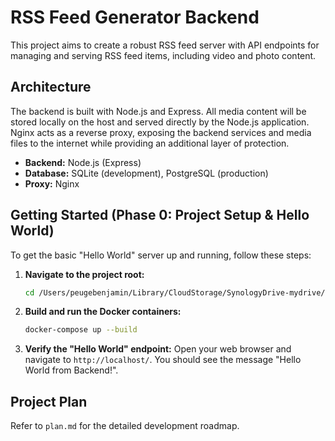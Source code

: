 # RSS Feed Generator Backend

This project aims to create a robust RSS feed server with API endpoints for managing and serving RSS feed items, including video and photo content.

## Architecture

The backend is built with Node.js and Express. All media content will be stored locally on the host and served directly by the Node.js application. Nginx acts as a reverse proxy, exposing the backend services and media files to the internet while providing an additional layer of protection.

- **Backend:** Node.js (Express)
- **Database:** SQLite (development), PostgreSQL (production)
- **Proxy:** Nginx

## Getting Started (Phase 0: Project Setup & Hello World)

To get the basic "Hello World" server up and running, follow these steps:

1.  **Navigate to the project root:**
    ```bash
    cd /Users/peugebenjamin/Library/CloudStorage/SynologyDrive-mydrive/Projects/Rss 6.0/
    ```

2.  **Build and run the Docker containers:**
    ```bash
    docker-compose up --build
    ```

3.  **Verify the "Hello World" endpoint:**
    Open your web browser and navigate to `http://localhost/`.
    You should see the message "Hello World from Backend!".

## Project Plan

Refer to `plan.md` for the detailed development roadmap.
